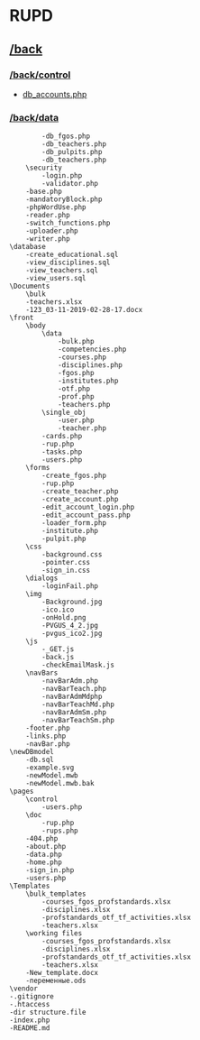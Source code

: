 # RUPD
## [/back](/back)
### [/back/control](/back/control)
- [db_accounts.php](/back/control/db_accounts.php)

### [/back/data](/back/data)
           
            -db_fgos.php    
            -db_teachers.php
            -db_pulpits.php 
            -db_teachers.php
        \security
            -login.php
            -validator.php
        -base.php
        -mandatoryBlock.php
        -phpWordUse.php
        -reader.php
        -switch_functions.php
        -uploader.php
        -writer.php
    \database
        -create_educational.sql
        -view_disciplines.sql
        -view_teachers.sql
        -view_users.sql
    \Documents
        \bulk
        -teachers.xlsx
        -123_03-11-2019-02-28-17.docx
    \front
        \body
            \data
                -bulk.php
                -competencies.php
                -courses.php
                -disciplines.php
                -fgos.php
                -institutes.php
                -otf.php
                -prof.php
                -teachers.php
            \single_obj
                -user.php
                -teacher.php
            -cards.php
            -rup.php
            -tasks.php
            -users.php
        \forms
            -create_fgos.php
            -rup.php
            -create_teacher.php
            -create_account.php
            -edit_account_login.php
            -edit_account_pass.php 
            -loader_form.php       
            -institute.php         
            -pulpit.php           
        \css
            -background.css
            -pointer.css
            -sign_in.css
        \dialogs
            -loginFail.php
        \img
            -Background.jpg
            -ico.ico
            -onHold.png
            -PVGUS_4_2.jpg
            -pvgus_ico2.jpg
        \js
            -_GET.js          
            -back.js          
            -checkEmailMask.js
        \navBars
            -navBarAdm.php
            -navBarTeach.php
            -navBarAdmMdphp   
            -navBarTeachMd.php
            -navBarAdmSm.php  
            -navBarTeachSm.php
        -footer.php
        -links.php
        -navBar.php
    \newDBmodel
        -db.sql
        -example.svg
        -newModel.mwb
        -newModel.mwb.bak
    \pages
        \control      
            -users.php
        \doc
            -rup.php  
            -rups.php 
        -404.php
        -about.php
        -data.php
        -home.php 
        -sign_in.php
        -users.php
    \Templates
        \bulk_templates
            -courses_fgos_profstandards.xlsx
            -disciplines.xlsx
            -profstandards_otf_tf_activities.xlsx
            -teachers.xlsx
        \working files
            -courses_fgos_profstandards.xlsx
            -disciplines.xlsx
            -profstandards_otf_tf_activities.xlsx
            -teachers.xlsx
        -New_template.docx
        -переменные.ods
    \vendor
    -.gitignore
    -.htaccess
    -dir structure.file
    -index.php
    -README.md